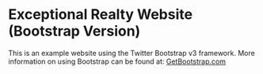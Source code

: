 # Exceptional Realty Website (Bootstrap Version)

This is an example website using the Twitter Bootstrap v3 framework.
More information on using Bootstrap can be found at:
[GetBootstrap.com](http://getbootstrap.com)